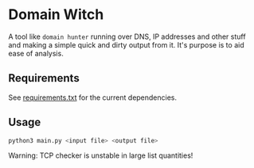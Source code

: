 # Domain Witch
A tool like `domain hunter` running over DNS, IP addresses and other stuff and making a simple quick and dirty output from it. It's purpose is to aid ease of analysis.

## Requirements
See [requirements.txt](requirements.txt) for the current dependencies.

## Usage
```bash
python3 main.py <input file> <output file>
```

Warning: TCP checker is unstable in large list quantities!
